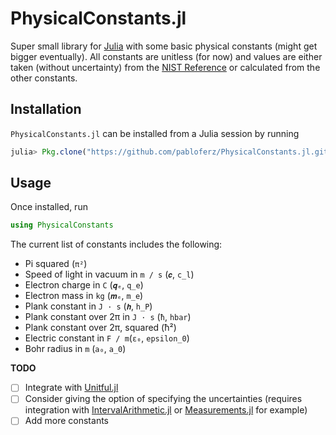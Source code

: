 # PhysicalConstants.jl

Super small library for [Julia](https://julialang.org) with some basic physical constants (might get bigger eventually).
All constants are unitless (for now) and values are either taken (without uncertainty) from the [NIST Reference](http://physics.nist.gov/cuu/index.html) or calculated from the other constants.

## Installation

`PhysicalConstants.jl` can be installed from a Julia session by running

```julia
julia> Pkg.clone("https://github.com/pabloferz/PhysicalConstants.jl.git")
```

## Usage

Once installed, run

```julia
using PhysicalConstants
```

The current list of constants includes the following:

 - Pi squared (`π²`)
 - Speed of light in vacuum in `m / s` (`𝒄`, `c_l`)
 - Electron charge in `C` (`𝒒ₑ`, `q_e`)
 - Electron mass in `kg` (`𝒎ₑ`, `m_e`)
 - Plank constant in `J · s` (`𝒉`, `h_P`)
 - Plank constant over 2π in `J · s` (`ħ`, `hbar`)
 - Plank constant over 2π, squared (ħ²)
 - Electric constant in `F / m`(`ɛ₀`, `epsilon_0`)
 - Bohr radius in `m` (`a₀`, `a_0`)

**TODO**

- [ ] Integrate with [Unitful.jl](https://github.com/ajkeller34/Unitful.jl)
- [ ] Consider giving the option of specifying the uncertainties (requires integration with [IntervalArithmetic.jl](https://github.com/JuliaIntervals/IntervalArithmetic.jl) or [Measurements.jl](https://github.com/giordano/Measurements.jl) for example)
- [ ] Add more constants
